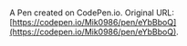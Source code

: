 # 

A Pen created on CodePen.io. Original URL: [https://codepen.io/Mik0986/pen/eYbBboQ](https://codepen.io/Mik0986/pen/eYbBboQ).

